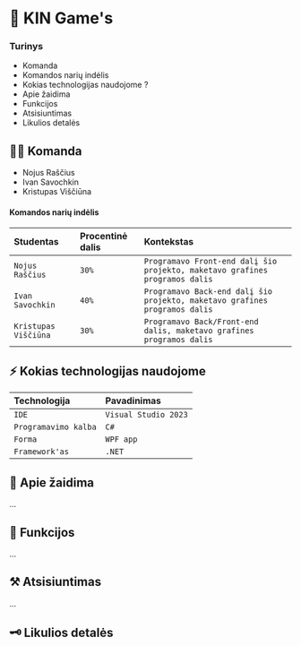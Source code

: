# 👾 KIN Game's

### Turinys

- Komanda
- Komandos narių indėlis
- Kokias technologijas naudojome ?
- Apie žaidima
- Funkcijos
- Atsisiuntimas
- Likulios detalės

## 👩‍💻 Komanda

 - Nojus Raščius
 - Ivan Savochkin
 - Kristupas Viščiūna

####  Komandos narių indėlis

| Studentas | Procentinė dalis | Kontekstas |
| :- | :- | :- |
| `Nojus Raščius` | `30%` | `Programavo Front-end dalį šio projekto, maketavo grafines programos dalis` |
| `Ivan Savochkin` | `40%` | `Programavo Back-end dalį šio projekto, maketavo grafines programos dalis` |
| `Kristupas Viščiūna` | `30%` | `Programavo Back/Front-end dalis, maketavo grafines programos dalis` |

## ⚡️ Kokias technologijas naudojome

| Technologija | Pavadinimas     |
| :-------- | :------- |
| `IDE` | `Visual Studio 2023` |
| `Programavimo kalba` | `C#` |
| `Forma` | `WPF app` |
| `Framework'as` | `.NET` |

## 🔦 Apie žaidima

...

## 🧩 Funkcijos

...

## ⚒ Atsisiuntimas

...

## 🗝 Likulios detalės
